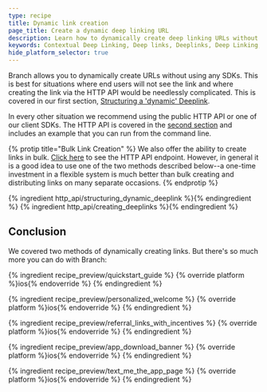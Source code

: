 ```yaml
---
type: recipe
title: Dynamic link creation
page_title: Create a dynamic deep linking URL
description: Learn how to dynamically create deep linking URLs without using any SDKs and when using the public HTTP API or one of our client SDKs.
keywords: Contextual Deep Linking, Deep links, Deeplinks, Deep Linking, Deeplinking, Deferred Deep Linking, Deferred Deeplinking, Google App Indexing, Google App Invites, Apple Universal Links, Apple Spotlight Search, Facebook App Links, AppLinks, Deepviews, Deep views, link creation, dynamic link creation, HTTP API, link structure
hide_platform_selector: true
---
```


Branch allows you to dynamically create URLs without using any SDKs. This is best for situations where end users will not see the link and where creating the link via the HTTP API would be needlessly complicated. This is covered in our first section, [Structuring a 'dynamic' Deeplink](/recipes/dynamic_link_creation/#structuring-a-dynamic-deeplink).


In every other situation we recommend using the public HTTP API or one of our client SDKs. The HTTP API is covered in the [second section](/recipes/dynamic_link_creation/#creating-a-deep-linking-url-via-the-http-api) and includes an example that you can run from the command line.

{% protip title="Bulk Link Creation" %}
We also offer the ability to create links in bulk. [Click here](/references/http_api/#bulk-creating-deep-linking-urls) to see the HTTP API endpoint. However, in general it is a good idea to use one of the two methods described below--a one-time investment in a flexible system is much better than bulk creating and distributing links on many separate occasions.
{% endprotip %}


{% ingredient http_api/structuring_dynamic_deeplink %}{% endingredient %}
{% ingredient http_api/creating_deeplinks %}{% endingredient %}

## Conclusion

We covered two methods of dynamically creating links. But there's so much more you can do with Branch:

{% ingredient recipe_preview/quickstart_guide %}
	{% override platform %}ios{% endoverride %}
{% endingredient %}

{% ingredient recipe_preview/personalized_welcome %}
	{% override platform %}ios{% endoverride %}
{% endingredient %}

{% ingredient recipe_preview/referral_links_with_incentives %}
	{% override platform %}ios{% endoverride %}
{% endingredient %}

{% ingredient recipe_preview/app_download_banner %}
	{% override platform %}ios{% endoverride %}
{% endingredient %}

{% ingredient recipe_preview/text_me_the_app_page %}
	{% override platform %}ios{% endoverride %}
{% endingredient %}

